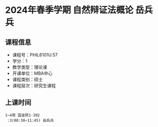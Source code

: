 # 2024年春季学期 自然辩证法概论 岳兵兵






## 课程信息

- 课程号：PHIL6101U.57
- 学分：1
- 教学类型：理论课
- 开课单位：MBA中心
- 课程类别：硕士
- 课程层次：研究生课程

## 上课时间

```
1~4周 国金院1-302
 :3(08:30~11:45) 岳兵兵
```

